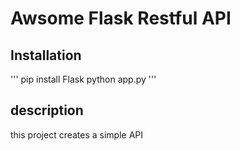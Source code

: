 # Awsome Flask Restful API

## Installation

''' 
pip install Flask
python app.py 
'''

## description

this project creates a simple API